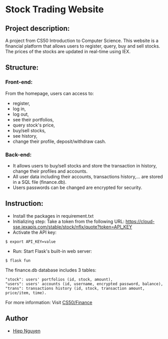 # Stock Trading Website 
## Project description: 
A project from CS50 Introduction to Computer Science. 
This website is a financial platform that allows users to register, query, buy and sell stocks.
The prices of the stocks are updated in real-time using IEX.
## Structure:

### Front-end:
From the homepage, users can access to: 
- register,
- log in,
- log out,
- see their portfolios,
- query stock's price,
- buy/sell stocks,
- see history,
- change their profile, deposit/withdraw cash.

### Back-end:
- It allows users to buy/sell stocks and store the transaction in history, change their profiles and accounts.
- All user data including their accounts, transactions history,... are stored in a SQL file (finance.db).
- Users passwords can be changed are encrypted for security.
## Instruction:
- Install the packages in requirement.txt
- Initializing step: Take a token from the following URL: https://cloud-sse.iexapis.com/stable/stock/nflx/quote?token=API_KEY
- Activate the API key:
```
$ export API_KEY=value
```
- Run: Start Flask's built-in web server:
```
$ flask fun
```
The finance.db database includes 3 tables: 
```
"stock": users' portfolios (id, stock, amount), 
"users": users' accounts (id, username, encrypted password, balance), 
"trans": transactions history (id, stock, transaction amount, price/item, time).
```
For more information: Visit [CS50/Finance](https://cs50.harvard.edu/x/2022/psets/9/finance/)

## Author
- [Hiep Nguyen](https://github.com/hiepnh14)
